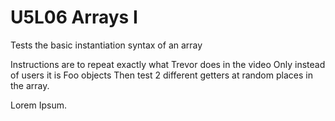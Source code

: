 # U5L06 Arrays I

Tests the basic instantiation syntax of an array

Instructions are to repeat exactly what Trevor does in the video
Only instead of users it is Foo objects
Then test 2 different getters at random places in the array.

Lorem Ipsum.
